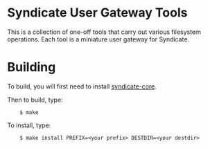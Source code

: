 # Syndicate User Gateway Tools

This is a collection of one-off tools that carry out various filesystem operations.  Each tool is a miniature user gateway for Syndicate.

# Building

To build, you will first need to install [syndicate-core](https://github.com/syndicate-storage/syndicate-core).

Then to build, type:
```
    $ make
```

To install, type:
```
    $ make install PREFIX=<your prefix> DESTDIR=<your destdir>
```

